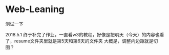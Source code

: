 # Web-Leaning
测试一下

2018.5.1 终于补完了作业，一直看w3的教程，好像是把明天（今天）的内容也看了，resume文件夹里就是第5天和第6天的文件夹
大概是，调整内边距就是切图？
